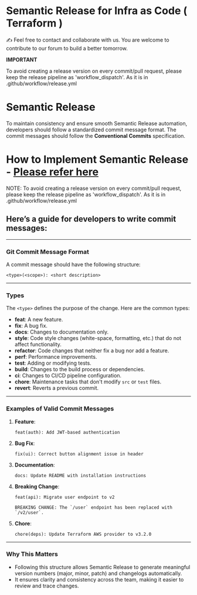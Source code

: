 # Semantic Release for Infra as Code ( Terraform )

:writing_hand: Feel free to contact and collaborate with us. You are welcome to contribute to our forum to build a better tomorrow. 


**IMPORTANT**

To avoid creating a release version on every commit/pull request, please keep the release pipeline as 'workflow_dispatch'. As it is in .github/workflow/release.yml


# Semantic Release

To maintain consistency and ensure smooth Semantic Release automation, developers should follow a standardized commit message format. The commit messages should follow the **Conventional Commits** specification.


# How to Implement Semantic Release - [Please refer here](./release-pipeline-setup.md)

NOTE: To avoid creating a release version on every commit/pull request, please keep the release pipeline as 'workflow_dispatch'. As it is in .github/workflow/release.yml

## Here’s a guide for developers to write commit messages:

---

### **Git Commit Message Format**

A commit message should have the following structure:

```
<type>(<scope>): <short description>
```

---

### **Types**
The `<type>` defines the purpose of the change. Here are the common types:

- **feat**: A new feature.
- **fix**: A bug fix.
- **docs**: Changes to documentation only.
- **style**: Code style changes (white-space, formatting, etc.) that do not affect functionality.
- **refactor**: Code changes that neither fix a bug nor add a feature.
- **perf**: Performance improvements.
- **test**: Adding or modifying tests.
- **build**: Changes to the build process or dependencies.
- **ci**: Changes to CI/CD pipeline configuration.
- **chore**: Maintenance tasks that don't modify `src` or `test` files.
- **revert**: Reverts a previous commit.

---

### **Examples of Valid Commit Messages**

1. **Feature**:
   ```
   feat(auth): Add JWT-based authentication
   ```

2. **Bug Fix**:
   ```
   fix(ui): Correct button alignment issue in header
   ```

3. **Documentation**:
   ```
   docs: Update README with installation instructions
   ```

4. **Breaking Change**:
   ```
   feat(api): Migrate user endpoint to v2

   BREAKING CHANGE: The `/user` endpoint has been replaced with `/v2/user`.
   ```

5. **Chore**:
   ```
   chore(deps): Update Terraform AWS provider to v3.2.0
   ```

---

### **Why This Matters**
- Following this structure allows Semantic Release to generate meaningful version numbers (major, minor, patch) and changelogs automatically.
- It ensures clarity and consistency across the team, making it easier to review and trace changes.
